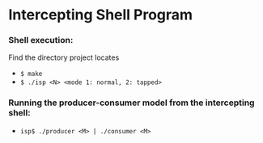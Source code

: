 # Intercepting Shell Program

### Shell execution:
Find the directory project locates

- `$ make`
- `$ ./isp <N> <mode 1: normal, 2: tapped>`

### Running the producer-consumer model from the intercepting shell:

  - `isp$ ./producer <M> | ./consumer <M>`
